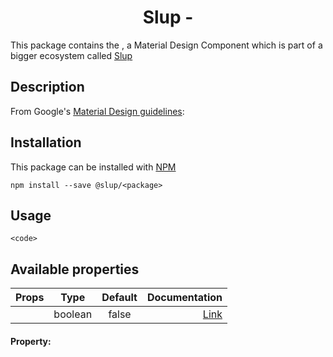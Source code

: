 <demo gif>

<h1 align='center'>Slup - <package></h1>

This package contains the <package>, a Material Design Component which is part of a bigger ecosystem called [Slup](https://github.com/gejsi/material)

## Description
From Google's [Material Design guidelines](https://material.io/guidelines):
<blockquote>
  <description>
</blockquote>

## Installation
This package can be installed with [NPM](http://npmjs.com/)
```
npm install --save @slup/<package>
```

## Usage
```
<code>
```

## Available properties
| Props          |    Type       |    Default    | Documentation                 |
|-------------   |:-------------:|:-------------:|------:                        |
| <prop-name>    |  boolean      |  false        | [Link](#property-<prop-name>) |

#### Property: <prop-name>
